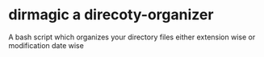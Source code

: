 # dirmagic a direcoty-organizer 
A bash script which organizes your directory files either extension wise or modification date wise
